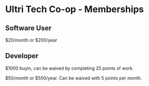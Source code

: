 # Ultri Tech Co-op - Memberships


## Software User

$20/month or $200/year


## Developer

$1000 buyin, can be waived by completing 25 points of work.

$50/month or $500/year.
Can be waived with 5 points per month.
